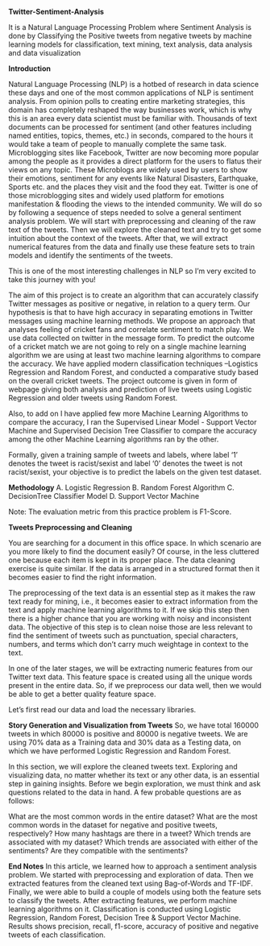 **Twitter-Sentiment-Analysis**

It is a Natural Language Processing Problem where Sentiment Analysis is done by Classifying the Positive tweets from negative tweets by machine learning models for classification, text mining, text analysis, data analysis and data visualization

**Introduction**

Natural Language Processing (NLP) is a hotbed of research in data science these days and one of the most common applications of NLP is sentiment analysis. From opinion polls to creating entire marketing strategies, this domain has completely reshaped the way businesses work, which is why this is an area every data scientist must be familiar with.
Thousands of text documents can be processed for sentiment (and other features including named entities, topics, themes, etc.) in seconds, compared to the hours it would take a team of people to manually complete the same task.
Microblogging sites like Facebook, Twitter are now becoming more popular among the people as it provides a direct platform for the users to flatus their views on any topic. These Microblogs are widely used by users to show their emotions, sentiment for any events like Natural Disasters, Earthquake, Sports etc. and the places they visit and the food they eat. Twitter is one of those microblogging sites and widely used platform for emotions manifestation & flooding the views to the intended community.
We will do so by following a sequence of steps needed to solve a general sentiment analysis problem. We will start with preprocessing and cleaning of the raw text of the tweets. Then we will explore the cleaned text and try to get some intuition about the context of the tweets. After that, we will extract numerical features from the data and finally use these feature sets to train models and identify the sentiments of the tweets.

This is one of the most interesting challenges in NLP so I’m very excited to take this journey with you!

The aim of this project is to create an algorithm that can accurately classify Twitter messages as positive or negative, in relation to a query term. Our 
hypothesis is that to have high accuracy in separating emotions in Twitter messages using machine learning methods. We propose an approach that analyses feeling of 
cricket fans and correlate sentiment to match play. We use data collected on twitter in the message form. To predict the outcome of a cricket match we are not going to rely on a single machine learning algorithm we are using at least two machine learning algorithms to compare the accuracy. We have applied modern classification techniques –Logistics Regression and Random Forest, and conducted a comparative study based on the overall cricket tweets. The project outcome is given in form of webpage giving both analysis and prediction of live tweets using Logistic Regression and older tweets using Random Forest. 

Also, to add on I have applied few more Machine Learning Algorithms to compare the accuracy, I ran the Supervised Linear Model - Support Vector Machine and Supervised Decision Tree Classifier to compare the accuracy among the other Machine Learning algorithms ran by the other. 

Formally, given a training sample of tweets and labels, where label ‘1’ denotes the tweet is racist/sexist and label ‘0’ denotes the tweet is not racist/sexist, your objective is to predict the labels on the given test dataset.

**Methodology**
A. Logistic Regression 
B. Random Forest Algorithm
C. DecisionTree Classifier Model
D. Support Vector Machine

Note: The evaluation metric from this practice problem is F1-Score.

**Tweets Preprocessing and Cleaning**

You are searching for a document in this office space. In which scenario are you more likely to find the document easily? Of course, in the less cluttered one because each item is kept in its proper place. The data cleaning exercise is quite similar. If the data is arranged in a structured format then it becomes easier to find the right information.

The preprocessing of the text data is an essential step as it makes the raw text ready for mining, i.e., it becomes easier to extract information from the text and apply machine learning algorithms to it. If we skip this step then there is a higher chance that you are working with noisy and inconsistent data. The objective of this step is to clean noise those are less relevant to find the sentiment of tweets such as punctuation, special characters, numbers, and terms which don’t carry much weightage in context to the text.

In one of the later stages, we will be extracting numeric features from our Twitter text data. This feature space is created using all the unique words present in the entire data. So, if we preprocess our data well, then we would be able to get a better quality feature space.

Let’s first read our data and load the necessary libraries.

**Story Generation and Visualization from Tweets**
So, we have total 160000 tweets in which 80000 is positive and 80000 is negative tweets. We are using 70% data as a Training data and 30% data as a Testing data, on which we have performed Logistic Regression and Random Forest.

In this section, we will explore the cleaned tweets text. Exploring and visualizing data, no matter whether its text or any other data, is an essential step in gaining insights. Before we begin exploration, we must think and ask questions related to the data in hand. A few probable questions are as follows:

What are the most common words in the entire dataset? What are the most common words in the dataset for negative and positive tweets, respectively? How many hashtags are there in a tweet? Which trends are associated with my dataset? Which trends are associated with either of the sentiments? Are they compatible with the sentiments?

**End Notes**
In this article, we learned how to approach a sentiment analysis problem. We started with preprocessing and exploration of data. Then we extracted features from the cleaned text using Bag-of-Words and TF-IDF. Finally, we were able to build a couple of models using both the feature sets to classify the tweets. 
After extracting features, we perform machine learning algorithms on it. Classification is conducted using Logistic Regression, Random Forest, Decision Tree & Support Vector Machine. Results shows precision, recall, f1-score, accuracy of positive and negative tweets of each classification.


